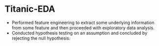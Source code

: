 # Titanic-EDA

- Performed feature engineering to extract some underlying information from some feature and then proceeded with exploratory data analysis.
- Conducted hypothesis testing on an assumption and concluded by rejecting the null hypothesis.

